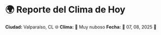 # 🌍 Reporte del Clima de Hoy

**Ciudad:** Valparaíso, CL 🌐
**Clima:** 🌈 Muy nuboso
**Fecha:** 📅 07, 08, 2025 🚀
